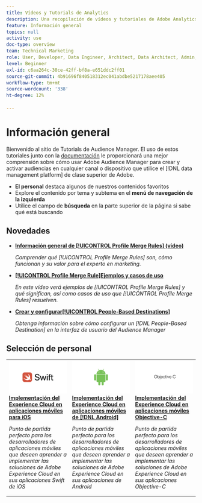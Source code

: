 ```yaml
---
title: Vídeos y Tutorials de Analytics
description: Una recopilación de vídeos y tutoriales de Adobe Analytics.
feature: Información general
topics: null
activity: use
doc-type: overview
team: Technical Marketing
role: User, Developer, Data Engineer, Architect, Data Architect, Admin, Leader
level: Beginner
exl-id: c6aa264c-30ce-42ff-bf8a-e651ddc2ff01
source-git-commit: 4b91696f840518312ec041abdbe5217178aee405
workflow-type: tm+mt
source-wordcount: '338'
ht-degree: 12%

---
```


# Información general

Bienvenido al sitio de Tutorials de Audience Manager.  El uso de estos tutoriales junto con la [documentación](https://experienceleague.adobe.com/docs/audience-manager/user-guide/aam-home.html) le proporcionará una mejor comprensión sobre cómo usar Adobe Audience Manager para crear y activar audiencias en cualquier canal o dispositivo que utilice el [!DNL data management platform] de clase superior de Adobe.

* **El personal** destaca algunos de nuestros contenidos favoritos
* Explore el contenido por tema y subtema en el **menú de navegación de la izquierda**
* Utilice el campo de **búsqueda** en la parte superior de la página si sabe qué está buscando

## Novedades

* **[Información general de  [!UICONTROL Profile Merge Rules] (vídeo)](build-and-manage-audiences/profile-merge/overview-of-profile-merge-rules.md)**

   *Comprender qué  [!UICONTROL Profile Merge Rules] son, cómo funcionan y su valor para el experto en marketing.*

* **[[!UICONTROL Profile Merge Rule]Ejemplos y casos de uso](build-and-manage-audiences/profile-merge/profile-merge-rule-examples-and-use-cases.md)**

   *En este vídeo verá ejemplos de  [!UICONTROL Profile Merge Rules] y qué significan, así como casos de uso que  [!UICONTROL Profile Merge Rules] resuelven.*

* **[Crear y configurar[!UICONTROL People-Based Destinations]](data-activation/people-based-destinations/create-and-configure-people-based-destinations.md)**

   *Obtenga información sobre cómo configurar un  [!DNL People-Based Destination] en la interfaz de usuario del Audience Manager*

## Selección de personal

<table>
<tr>
  <td>
    <a href="https://docs.adobe.com/content/help/en/experience-cloud/implementing-in-mobile-ios-swift-apps-with-launch/index.html">
      <img alt="imagen en miniatura del tutorial "Implementación del Experience Cloud en aplicaciones móviles Swift de iOS"" src="assets/thumb_swift.png" />
    </a>
    <div>
      <a href="https://docs.adobe.com/content/help/en/experience-cloud/implementing-in-mobile-ios-swift-apps-with-launch/index.html">
    <strong>Implementación del Experience Cloud en aplicaciones móviles para iOS</strong>
    </a>
    </div>
    <p>
    <em>Punto de partida perfecto para los desarrolladores de aplicaciones móviles que deseen aprender a implementar las soluciones de Adobe Experience Cloud en sus aplicaciones Swift de iOS</em>
    <p>
  </td>
  <td>
    <a href="https://docs.adobe.com/content/help/en/experience-cloud/implementing-in-mobile-android-apps-with-launch/index.html">
      <img alt="imagen en miniatura del tutorial "Implementación del Experience Cloud en aplicaciones móviles de Android"" src="assets/thumb_android.png" />
    </a>
    <div>
      <a href="https://docs.adobe.com/content/help/en/experience-cloud/implementing-in-mobile-android-apps-with-launch/index.html">
    <strong>Implementación del Experience Cloud en aplicaciones móviles de [!DNL Android]</strong>
    </a>
    </div>
    <p>
    <em>Punto de partida perfecto para los desarrolladores de aplicaciones móviles que deseen aprender a implementar las soluciones de Adobe Experience Cloud en sus aplicaciones de Android</em>
    <p>
  </td>
  <td>
    <a href="https://docs.adobe.com/content/help/en/experience-cloud/implementing-in-mobile-ios-objective-c-apps-with-launch/index.html">
      <img alt="imagen en miniatura del tutorial "Implementación del Experience Cloud en aplicaciones móviles Objective-C"" src="assets/thumb_objective_c.png" />
    </a>
    <div>
      <a href="https://docs.adobe.com/content/help/en/experience-cloud/implementing-in-mobile-ios-objective-c-apps-with-launch/index.html">
    <strong>Implementación del Experience Cloud en aplicaciones móviles Objective-C</strong>
    </a>
    </div>
    <p>
    <em>Punto de partida perfecto para los desarrolladores de aplicaciones móviles que deseen aprender a implementar las soluciones de Adobe Experience Cloud en sus aplicaciones Objective-C</em>
    <p>
  </td>
</tr>
</table>
